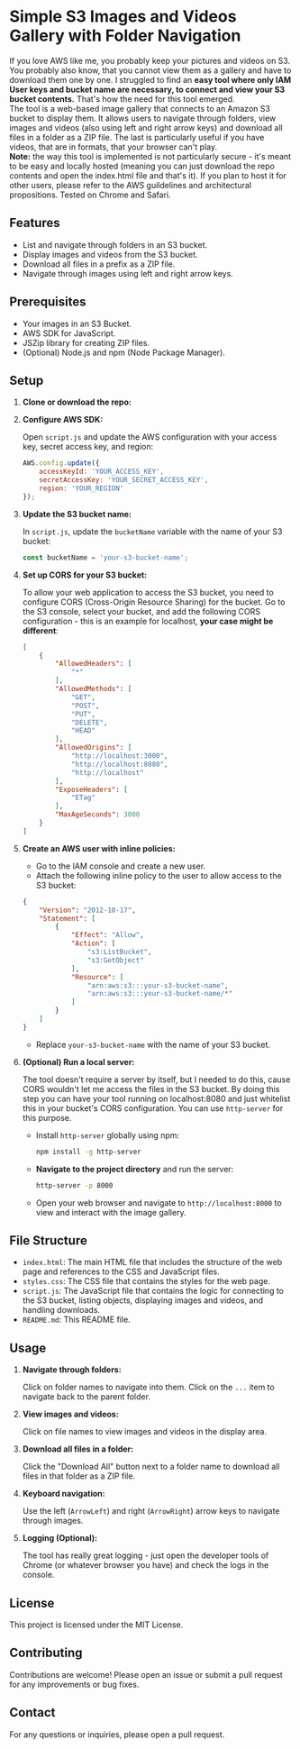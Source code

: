 # Simple S3 Images and Videos Gallery with Folder Navigation

If you love AWS like me, you probably keep your pictures and videos on S3. You probably also know, that you cannot view them as a gallery and have to download them one by one. I struggled to find an **easy tool where only IAM User keys and bucket name are necessary, to connect and view your S3 bucket contents.** That's how the need for this tool emerged.  
The tool is a web-based image gallery that connects to an Amazon S3 bucket to display them. It allows users to navigate through folders, view images and videos (also using left and right arrow keys) and download all files in a folder as a ZIP file. The last is particularly useful if you have videos, that are in formats, that your browser can't play.  
**Note:** the way this tool is implemented is not particularly secure - it's meant to be easy and locally hosted (meaning you can just download the repo contents and open the index.html file and that's it). If you plan to host it for other users, please refer to the AWS guildelines and architectural propositions. Tested on Chrome and Safari.

## Features

- List and navigate through folders in an S3 bucket.
- Display images and videos from the S3 bucket.
- Download all files in a prefix as a ZIP file.
- Navigate through images using left and right arrow keys.

## Prerequisites

- Your images in an S3 Bucket.
- AWS SDK for JavaScript.
- JSZip library for creating ZIP files.
- (Optional) Node.js and npm (Node Package Manager).

## Setup

1. **Clone or download the repo:**
   
2. **Configure AWS SDK:**

    Open `script.js` and update the AWS configuration with your access key, secret access key, and region:

    ```javascript
    AWS.config.update({
        accessKeyId: 'YOUR_ACCESS_KEY',
        secretAccessKey: 'YOUR_SECRET_ACCESS_KEY',
        region: 'YOUR_REGION'
    });
    ```

3. **Update the S3 bucket name:**

    In `script.js`, update the `bucketName` variable with the name of your S3 bucket:

    ```javascript
    const bucketName = 'your-s3-bucket-name';
    ```

4. **Set up CORS for your S3 bucket:**

    To allow your web application to access the S3 bucket, you need to configure CORS (Cross-Origin Resource Sharing) for the bucket. Go to the S3 console, select your bucket, and add the following CORS configuration - this is an example for localhost, **your case might be different**:

    ```json
    [
        {
            "AllowedHeaders": [
                "*"
            ],
            "AllowedMethods": [
                "GET",
                "POST",
                "PUT",
                "DELETE",
                "HEAD"
            ],
            "AllowedOrigins": [
                "http://localhost:3000",
                "http://localhost:8080",
                "http://localhost"
            ],
            "ExposeHeaders": [
                "ETag"
            ],
            "MaxAgeSeconds": 3000
        }
    ]
    ```

5. **Create an AWS user with inline policies:**

    - Go to the IAM console and create a new user.
    - Attach the following inline policy to the user to allow access to the S3 bucket:

    ```json
    {
        "Version": "2012-10-17",
        "Statement": [
            {
                "Effect": "Allow",
                "Action": [
                    "s3:ListBucket",
                    "s3:GetObject"
                ],
                "Resource": [
                    "arn:aws:s3:::your-s3-bucket-name",
                    "arn:aws:s3:::your-s3-bucket-name/*"
                ]
            }
        ]
    }
    ```

    - Replace `your-s3-bucket-name` with the name of your S3 bucket.

6. **(Optional) Run a local server:**

    The tool doesn't require a server by itself, but I needed to do this, cause CORS wouldn't let me access the files in the S3 bucket. By doing this step you can have your tool running on localhost:8080 and just whitelist this in your bucket's CORS configuration. You can use `http-server` for this purpose.

    - Install `http-server` globally using npm:

        ```bash
        npm install -g http-server
        ```

    - **Navigate to the project directory** and run the server:

        ```bash
        http-server -p 8000
        ```

    - Open your web browser and navigate to `http://localhost:8000` to view and interact with the image gallery.

## File Structure

- `index.html`: The main HTML file that includes the structure of the web page and references to the CSS and JavaScript files.
- `styles.css`: The CSS file that contains the styles for the web page.
- `script.js`: The JavaScript file that contains the logic for connecting to the S3 bucket, listing objects, displaying images and videos, and handling downloads.
- `README.md`: This README file.

## Usage

1. **Navigate through folders:**

    Click on folder names to navigate into them. Click on the `...` item to navigate back to the parent folder.

2. **View images and videos:**

    Click on file names to view images and videos in the display area.

3. **Download all files in a folder:**

    Click the "Download All" button next to a folder name to download all files in that folder as a ZIP file.

4. **Keyboard navigation:**

    Use the left (`ArrowLeft`) and right (`ArrowRight`) arrow keys to navigate through images.
   
6. **Logging (Optional):**

   The tool has really great logging - just open the developer tools of Chrome (or whatever browser you have) and check the logs in the console.


## License

This project is licensed under the MIT License. 

## Contributing

Contributions are welcome! Please open an issue or submit a pull request for any improvements or bug fixes.

## Contact

For any questions or inquiries, please open a pull request.
